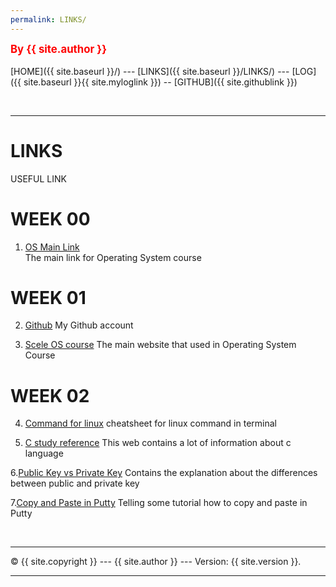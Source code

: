 ```yaml
---
permalink: LINKS/
---
```

<span style="color:red; font-weight:bold; font-size:larger;">By {{ site.author }}</span>
<br><br>
[HOME]({{ site.baseurl }}/) ---
[LINKS]({{ site.baseurl }}/LINKS/) ---
[LOG]({{ site.baseurl }}{{ site.myloglink }}) --
[GITHUB]({{ site.githublink }})

<br>
<hr>

# LINKS
USEFUL LINK
# WEEK 00
1. [OS Main Link](https://os.vlsm.org/)<br>
The main link for Operating System course

# WEEK 01
2. [Github](https://github.com/)
My Github account

3. [Scele OS course](https://scele.cs.ui.ac.id/course/view.php?id=3398)
The main website that used in Operating System Course

# WEEK 02
4. [Command for linux](https://www.dummies.com/article/technology/computers/operating-systems/linux/linux-for-dummies-cheat-sheet-209505/)
cheatsheet for linux command in terminal

5. [C study reference](https://www.tutorialspoint.com/cprogramming/index.htm)
This web contains a lot of information about c language

6.[Public Key vs Private Key](https://www.geeksforgeeks.org/difference-between-private-key-and-public-key/)
Contains the explanation about the differences between public and private key

7.[Copy and Paste in Putty](https://www.alphr.com/copy-paste-putty/#:~:text=Press%20Ctrl%2BC%20or%20right,it%20or%20press%20Shift%20%2B%20Insert.)
Telling some tutorial how to copy and paste in Putty

<br>
<hr>
&copy; {{ site.copyright }} --- {{ site.author }} --- Version: {{ site.version }}.
<hr>
<br>
